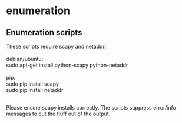 # enumeration
<h2>
Enumeration scripts
</h2>

<p>
These scripts require scapy and netaddr:
<br><br>
  debian/ubuntu:
  <br>
    sudo apt-get install python-scapy python-netaddr
    <br><br>
  pip:
  <br>
    sudo pip install scapy
    <br>
    sudo pip install netaddr
    <br><br>
    
Please ensure scapy installs correctly. The scripts suppress error/info messages to cut the fluff out of the output.
</p>
